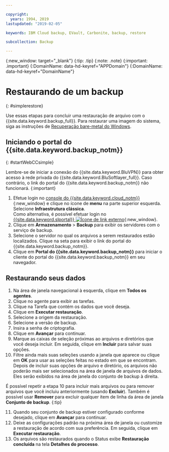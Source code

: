 ```yaml
---

copyright:
  years: 1994, 2019
lastupdated: "2019-02-05"

keywords: IBM Cloud backup, EVault, Carbonite, backup, restore

subcollection: Backup

---
```

{:new_window: target="_blank"}
{:tip: .tip}
{:note: .note}
{:important: .important}
{:DomainName: data-hd-keyref="APPDomain"}
{:DomainName: data-hd-keyref="DomainName"}

# Restaurando de um backup
{: #simplerestore}

Use essas etapas para concluir uma restauração de arquivo com o {{site.data.keyword.backup_full}}. Para restaurar uma imagem do sistema, siga as instruções de [Recuperação bare-metal do Windows](https://cloud.ibm.com/docs/infrastructure/Backup?topic=Backup-restoreBMR#restoreBMR).

## Iniciando o portal do {{site.data.keyword.backup_notm}}
{: #startWebCCsimple}

Lembre-se de iniciar a conexão do {{site.data.keyword.BluVPN}} para obter acesso à rede privada
do {{site.data.keyword.BluSoftlayer_full}}. Caso contrário, o link do portal do {{site.data.keyword.backup_notm}} não funcionará.
{:important}

1. Efetue login no [console do {{site.data.keyword.cloud_notm}}](https://{DomainName}){:new_window} e clique no ícone de **menu** na parte superior esquerda. Selecione **Infraestrutura clássica**. <br/>
   Como alternativa, é possível efetuar login no [{{site.data.keyword.slportal}} ![Ícone de link externo](../../icons/launch-glyph.svg "Ícone de link externo")](https://control.softlayer.com/){:new_window}.
2. Clique em **Armazenamento** > **Backup** para exibir os
servidores com o serviço de backup.
3. Selecione o servidor no qual os arquivos a serem restaurados estão localizados. Clique na seta para exibir o link do portal do {{site.data.keyword.backup_notm}}.
4. Clique em **Portal do {{site.data.keyword.backup_notm}}** para iniciar o cliente do portal do {{site.data.keyword.backup_notm}} em seu navegador.

## Restaurando seus dados

1. Na área de janela navegacional à esquerda, clique em **Todos os agentes**.
2. Clique no agente para exibir as tarefas.
3. Clique na Tarefa que contém os dados que você deseja.
4. Clique em **Executar restauração**.
5. Selecione a origem da restauração.
6. Selecione a versão de backup.
7. Insira a senha de criptografia.
8. Clique em **Avançar** para continuar.
9. Marque as caixas de seleção próximas ao arquivos e diretórios que você deseja incluir. Em seguida, clique em **Incluir** para salvar suas opções.
10. Filtre ainda mais suas seleções usando a janela que aparece ou clique em **OK** para usar as seleções feitas no estado em que se encontram.
Depois de incluir suas opções de arquivo e diretório, os arquivos não poderão mais ser selecionados na área de janela de arquivos de dados. Eles serão exibidos na área de janela do conjunto de backup à direita.

   É possível repetir a etapa 10 para incluir mais arquivos ou para remover arquivos que você incluiu
anteriormente (usando **Excluir**). Também é possível usar **Remover** para excluir qualquer
item de linha da área de janela **Conjunto de backup**.
   {:tip}

11. Quando seu conjunto de backup estiver configurado conforme desejado, clique em **Avançar** para continuar.
12. Deixe as configurações padrão na próxima área de janela ou customize a restauração de acordo com sua preferência. Em seguida, clique em **Executar restauração**.
13. Os arquivos são restaurados quando o Status exibe **Restauração concluída** na tela **Detalhes do processo**.
